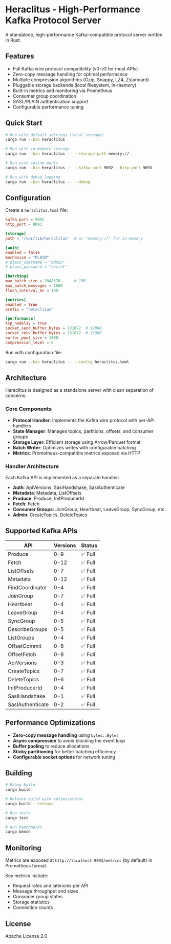 # Heraclitus - High-Performance Kafka Protocol Server

A standalone, high-performance Kafka-compatible protocol server written in Rust.

## Features

- Full Kafka wire protocol compatibility (v0-v3 for most APIs)
- Zero-copy message handling for optimal performance
- Multiple compression algorithms (Gzip, Snappy, LZ4, Zstandard)
- Pluggable storage backends (local filesystem, in-memory)
- Built-in metrics and monitoring via Prometheus
- Consumer group coordination
- SASL/PLAIN authentication support
- Configurable performance tuning

## Quick Start

```bash
# Run with default settings (local storage)
cargo run --bin heraclitus

# Run with in-memory storage
cargo run --bin heraclitus -- --storage-path memory://

# Run with custom ports
cargo run --bin heraclitus -- --kafka-port 9092 --http-port 9093

# Run with debug logging
cargo run --bin heraclitus -- --debug
```

## Configuration

Create a `heraclitus.toml` file:

```toml
kafka_port = 9092
http_port = 9093

[storage]
path = "/var/lib/heraclitus"  # or "memory://" for in-memory

[auth]
enabled = false
mechanism = "PLAIN"
# plain_username = "admin"
# plain_password = "secret"

[batching]
max_batch_size = 1048576      # 1MB
max_batch_messages = 1000
flush_interval_ms = 100

[metrics]
enabled = true
prefix = "heraclitus"

[performance]
tcp_nodelay = true
socket_send_buffer_bytes = 131072  # 128KB
socket_recv_buffer_bytes = 131072  # 128KB
buffer_pool_size = 1000
compression_level = 6
```

Run with configuration file:

```bash
cargo run --bin heraclitus -- --config heraclitus.toml
```

## Architecture

Heraclitus is designed as a standalone server with clean separation of concerns:

### Core Components

- **Protocol Handler**: Implements the Kafka wire protocol with per-API handlers
- **State Manager**: Manages topics, partitions, offsets, and consumer groups
- **Storage Layer**: Efficient storage using Arrow/Parquet format
- **Batch Writer**: Optimizes writes with configurable batching
- **Metrics**: Prometheus-compatible metrics exposed via HTTP

### Handler Architecture

Each Kafka API is implemented as a separate handler:
- **Auth**: ApiVersions, SaslHandshake, SaslAuthenticate
- **Metadata**: Metadata, ListOffsets
- **Produce**: Produce, InitProducerId
- **Fetch**: Fetch
- **Consumer Groups**: JoinGroup, Heartbeat, LeaveGroup, SyncGroup, etc.
- **Admin**: CreateTopics, DeleteTopics

## Supported Kafka APIs

| API | Versions | Status |
|-----|----------|--------|
| Produce | 0-9 | ✅ Full |
| Fetch | 0-12 | ✅ Full |
| ListOffsets | 0-7 | ✅ Full |
| Metadata | 0-12 | ✅ Full |
| FindCoordinator | 0-4 | ✅ Full |
| JoinGroup | 0-7 | ✅ Full |
| Heartbeat | 0-4 | ✅ Full |
| LeaveGroup | 0-4 | ✅ Full |
| SyncGroup | 0-5 | ✅ Full |
| DescribeGroups | 0-5 | ✅ Full |
| ListGroups | 0-4 | ✅ Full |
| OffsetCommit | 0-8 | ✅ Full |
| OffsetFetch | 0-8 | ✅ Full |
| ApiVersions | 0-3 | ✅ Full |
| CreateTopics | 0-7 | ✅ Full |
| DeleteTopics | 0-6 | ✅ Full |
| InitProducerId | 0-4 | ✅ Full |
| SaslHandshake | 0-1 | ✅ Full |
| SaslAuthenticate | 0-2 | ✅ Full |

## Performance Optimizations

- **Zero-copy message handling** using `bytes::Bytes`
- **Async compression** to avoid blocking the event loop
- **Buffer pooling** to reduce allocations
- **Sticky partitioning** for better batching efficiency
- **Configurable socket options** for network tuning

## Building

```bash
# Debug build
cargo build

# Release build with optimizations
cargo build --release

# Run tests
cargo test

# Run benchmarks
cargo bench
```

## Monitoring

Metrics are exposed at `http://localhost:9093/metrics` (by default) in Prometheus format.

Key metrics include:
- Request rates and latencies per API
- Message throughput and sizes
- Consumer group states
- Storage statistics
- Connection counts

## License

Apache License 2.0